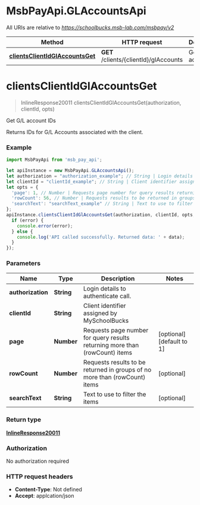 # MsbPayApi.GLAccountsApi

All URIs are relative to *https://schoolbucks.msb-lab.com/msbpay/v2*

Method | HTTP request | Description
------------- | ------------- | -------------
[**clientsClientIdGlAccountsGet**](GLAccountsApi.md#clientsClientIdGlAccountsGet) | **GET** /clients/{clientId}/glAccounts | Get G/L account IDs

<a name="clientsClientIdGlAccountsGet"></a>
# **clientsClientIdGlAccountsGet**
> InlineResponse20011 clientsClientIdGlAccountsGet(authorization, clientId, opts)

Get G/L account IDs

Returns IDs for G/L Accounts associated with the client.

### Example
```javascript
import MsbPayApi from 'msb_pay_api';

let apiInstance = new MsbPayApi.GLAccountsApi();
let authorization = "authorization_example"; // String | Login details to authenticate call.
let clientId = "clientId_example"; // String | Client identifier assigned by MySchoolBucks
let opts = { 
  'page': 1, // Number | Requests page number for query results returning more than (rowCount) items
  'rowCount': 56, // Number | Requests results to be returned in groups of no more than (rowCount) items
  'searchText': "searchText_example" // String | Text to use to filter the items
};
apiInstance.clientsClientIdGlAccountsGet(authorization, clientId, opts, (error, data, response) => {
  if (error) {
    console.error(error);
  } else {
    console.log('API called successfully. Returned data: ' + data);
  }
});
```

### Parameters

Name | Type | Description  | Notes
------------- | ------------- | ------------- | -------------
 **authorization** | **String**| Login details to authenticate call. | 
 **clientId** | **String**| Client identifier assigned by MySchoolBucks | 
 **page** | **Number**| Requests page number for query results returning more than (rowCount) items | [optional] [default to 1]
 **rowCount** | **Number**| Requests results to be returned in groups of no more than (rowCount) items | [optional] 
 **searchText** | **String**| Text to use to filter the items | [optional] 

### Return type

[**InlineResponse20011**](InlineResponse20011.md)

### Authorization

No authorization required

### HTTP request headers

 - **Content-Type**: Not defined
 - **Accept**: applcation/json

